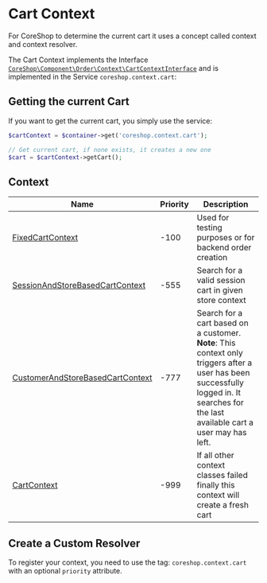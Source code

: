 # Cart Context

For CoreShop to determine the current cart it uses a concept called context and context resolver.

The Cart Context implements the
Interface [```CoreShop\Component\Order\Context\CartContextInterface```](https://github.com/coreshop/CoreShop/blob/master/src/CoreShop/Component/Order/Context/CartContextInterface.php)
and is implemented in the Service
```coreshop.context.cart```:

## Getting the current Cart

If you want to get the current cart, you simply use the service:

```php
$cartContext = $container->get('coreshop.context.cart');

// Get current cart, if none exists, it creates a new one
$cart = $cartContext->getCart();

```

## Context

| Name                                                                                                                                                              | Priority | Description                                                                                                                                                                            |
|-------------------------------------------------------------------------------------------------------------------------------------------------------------------|----------|----------------------------------------------------------------------------------------------------------------------------------------------------------------------------------------|
| [FixedCartContext](https://github.com/coreshop/CoreShop/blob/master/src/CoreShop/Component/Order/Context/FixedCartContext.php)                                    | -100     | Used for testing purposes or for backend order creation                                                                                                                                |
| [SessionAndStoreBasedCartContext](https://github.com/coreshop/CoreShop/blob/master/src/CoreShop/Bundle/OrderBundle/Context/SessionAndStoreBasedCartContext.php)   | -555     | Search for a valid session cart in given store context                                                                                                                                 |
| [CustomerAndStoreBasedCartContext](https://github.com/coreshop/CoreShop/blob/master/src/CoreShop/Bundle/OrderBundle/Context/CustomerAndStoreBasedCartContext.php) | -777     | Search for a cart based on a customer. **Note**: This context only triggers after a user has been successfully logged in. It searches for the last available cart a user may has left. |
| [CartContext](https://github.com/coreshop/CoreShop/blob/master/src/CoreShop/Component/Order/Context/CartContext.php)                                              | -999     | If all other context classes failed finally this context will create a fresh cart                                                                                                      |

## Create a Custom Resolver

To register your context, you need to use the tag: `coreshop.context.cart` with an optional `priority` attribute.
